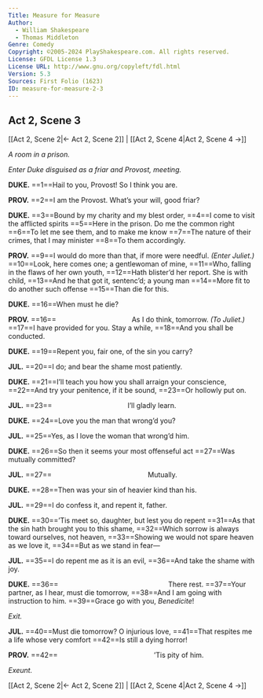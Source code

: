 ```yaml
---
Title: Measure for Measure
Author: 
  - William Shakespeare
  - Thomas Middleton
Genre: Comedy
Copyright: ©2005-2024 PlayShakespeare.com. All rights reserved.
License: GFDL License 1.3
License URL: http://www.gnu.org/copyleft/fdl.html
Version: 5.3
Sources: First Folio (1623)
ID: measure-for-measure-2-3
---
```


## Act 2, Scene 3
[[Act 2, Scene 2|← Act 2, Scene 2]] | [[Act 2, Scene 4|Act 2, Scene 4 →]]

*A room in a prison.*

*Enter Duke disguised as a friar and Provost, meeting.*

**DUKE.**
==1==Hail to you, Provost! So I think you are.

**PROV.**
==2==I am the Provost. What’s your will, good friar?

**DUKE.**
==3==Bound by my charity and my blest order,
==4==I come to visit the afflicted spirits
==5==Here in the prison. Do me the common right
==6==To let me see them, and to make me know
==7==The nature of their crimes, that I may minister
==8==To them accordingly.

**PROV.**
==9==I would do more than that, if more were needful.
*(Enter Juliet.)*
==10==Look, here comes one; a gentlewoman of mine,
==11==Who, falling in the flaws of her own youth,
==12==Hath blister’d her report. She is with child,
==13==And he that got it, sentenc’d; a young man
==14==More fit to do another such offense
==15==Than die for this.

**DUKE.**
==16==When must he die?

**PROV.**
==16==           As I do think, tomorrow.
*(To Juliet.)*
==17==I have provided for you. Stay a while,
==18==And you shall be conducted.

**DUKE.**
==19==Repent you, fair one, of the sin you carry?

**JUL.**
==20==I do; and bear the shame most patiently.

**DUKE.**
==21==I’ll teach you how you shall arraign your conscience,
==22==And try your penitence, if it be sound,
==23==Or hollowly put on.

**JUL.**
==23==           I’ll gladly learn.

**DUKE.**
==24==Love you the man that wrong’d you?

**JUL.**
==25==Yes, as I love the woman that wrong’d him.

**DUKE.**
==26==So then it seems your most offenseful act
==27==Was mutually committed?

**JUL.**
==27==              Mutually.

**DUKE.**
==28==Then was your sin of heavier kind than his.

**JUL.**
==29==I do confess it, and repent it, father.

**DUKE.**
==30==’Tis meet so, daughter, but lest you do repent
==31==As that the sin hath brought you to this shame,
==32==Which sorrow is always toward ourselves, not heaven,
==33==Showing we would not spare heaven as we love it,
==34==But as we stand in fear⁠—

**JUL.**
==35==I do repent me as it is an evil,
==36==And take the shame with joy.

**DUKE.**
==36==                There rest.
==37==Your partner, as I hear, must die tomorrow,
==38==And I am going with instruction to him.
==39==Grace go with you, *Benedicite*!

*Exit.*

**JUL.**
==40==Must die tomorrow? O injurious love,
==41==That respites me a life whose very comfort
==42==Is still a dying horror!

**PROV.**
==42==              ’Tis pity of him.

*Exeunt.*

[[Act 2, Scene 2|← Act 2, Scene 2]] | [[Act 2, Scene 4|Act 2, Scene 4 →]]